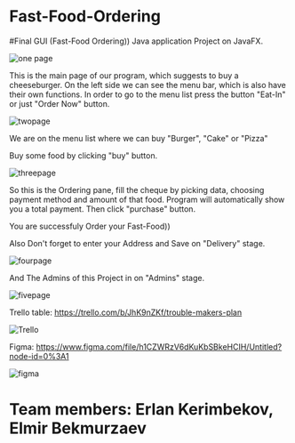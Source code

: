 # Fast-Food-Ordering
#Final  GUI (Fast-Food Ordering)) Java application Project on JavaFX.


![one page](https://user-images.githubusercontent.com/73636880/117566328-e87e9880-b0d7-11eb-911f-355c8eb465e5.PNG)

This is the main page of our program, which suggests to buy a cheeseburger.
On the left side we can see the menu bar, which is also have their own functions.
In order to go to the menu list press the button "Eat-In" or just "Order Now" button.

![twopage](https://user-images.githubusercontent.com/73636880/117566484-9f7b1400-b0d8-11eb-8b99-d54d543c943f.PNG)

We are on the menu list where we can buy "Burger", "Cake" or "Pizza"

Buy some food by clicking "buy" button.

![threepage](https://user-images.githubusercontent.com/73636880/117566584-465fb000-b0d9-11eb-91d9-27105474e85b.PNG)

So this is the Ordering pane, fill the cheque by picking data, choosing payment method and amount of that food.
Program will automatically show you a total payment.
Then click "purchase" button.

You are successfuly Order your Fast-Food))

Also Don't forget to enter your Address and Save on "Delivery" stage.

![fourpage](https://user-images.githubusercontent.com/73636880/117566757-62b01c80-b0da-11eb-928b-5dc4849f9d78.PNG)

And The Admins of this Project in on "Admins" stage.

![fivepage](https://user-images.githubusercontent.com/73636880/117567135-72c8fb80-b0dc-11eb-8e18-1a59b1908de3.PNG)

Trello table:
https://trello.com/b/JhK9nZKf/trouble-makers-plan

![Trello](https://user-images.githubusercontent.com/73636880/117579801-5f3a8680-b116-11eb-8ea8-2f820cbb4edc.PNG)

Figma:
https://www.figma.com/file/h1CZWRzV6dKuKbSBkeHCIH/Untitled?node-id=0%3A1

![figma](https://user-images.githubusercontent.com/73636880/117582555-55b81b00-b124-11eb-84c6-79f06d2f81eb.PNG)



# Team members: Erlan Kerimbekov, Elmir Bekmurzaev

